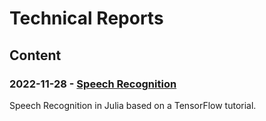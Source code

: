 # Technical Reports

## Content

### 2022-11-28 - [Speech Recognition](Speech%20Recognition/README.md)

Speech Recognition in Julia based on a TensorFlow tutorial.
